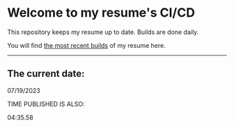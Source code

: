 # Welcome to my resume's CI/CD
This repository keeps my resume up to date. Builds are done daily.
  
You will find [the most recent builds](output/) of my resume here.
* * *
 
## The current date:  
 07/19/2023 
   
  
  
 TIME PUBLISHED IS ALSO: 
  
 04:35.58 
  
  

